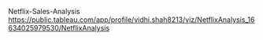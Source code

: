  Netflix-Sales-Analysis
 https://public.tableau.com/app/profile/vidhi.shah8213/viz/NetflixAnalysis_16634025979530/NetflixAnalysis
